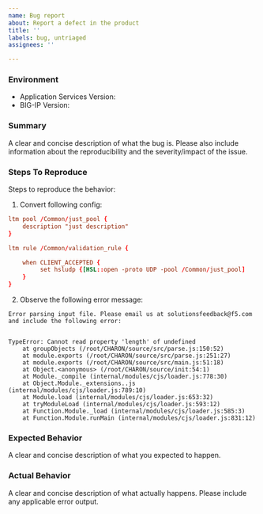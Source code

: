 ```yaml
---
name: Bug report
about: Report a defect in the product
title: ''
labels: bug, untriaged
assignees: ''

---
```


<!--
Github Issues are consistently monitored by F5 staff, but should be considered
as best effort only and you should not expect to receive the same level of
response as provided by F5 Support. Please open a case
(https://support.f5.com/csp/article/K2633) with F5 if this is a critical issue.
When filing an issue please check to see if an issue already exists that matches your's
-->

### Environment
 * Application Services Version:
 * BIG-IP Version:

### Summary
A clear and concise description of what the bug is.
Please also include information about the reproducibility and the severity/impact of the issue.

### Steps To Reproduce
Steps to reproduce the behavior:
1. Convert following config:
```conf
ltm pool /Common/just_pool {
    description "just description"
}

ltm rule /Common/validation_rule {

    when CLIENT_ACCEPTED {
         set hsludp {[HSL::open -proto UDP -pool /Common/just_pool]
    }
}
```

2. Observe the following error message:
```out
Error parsing input file. Please email us at solutionsfeedback@f5.com and include the following error:


TypeError: Cannot read property 'length' of undefined
    at groupObjects (/root/CHARON/source/src/parse.js:150:52)
    at module.exports (/root/CHARON/source/src/parse.js:251:27)
    at module.exports (/root/CHARON/source/src/main.js:51:18)
    at Object.<anonymous> (/root/CHARON/source/init:54:1)
    at Module._compile (internal/modules/cjs/loader.js:778:30)
    at Object.Module._extensions..js (internal/modules/cjs/loader.js:789:10)
    at Module.load (internal/modules/cjs/loader.js:653:32)
    at tryModuleLoad (internal/modules/cjs/loader.js:593:12)
    at Function.Module._load (internal/modules/cjs/loader.js:585:3)
    at Function.Module.runMain (internal/modules/cjs/loader.js:831:12)
```

### Expected Behavior
A clear and concise description of what you expected to happen.

### Actual Behavior
A clear and concise description of what actually happens.
Please include any applicable error output.
